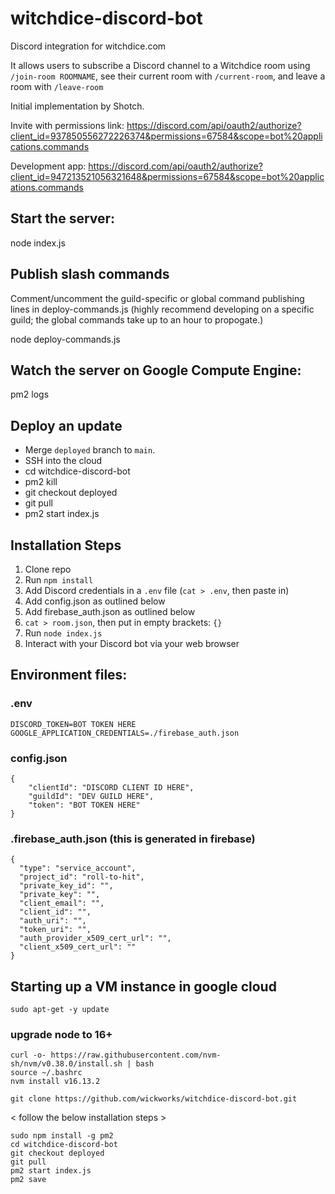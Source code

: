 # witchdice-discord-bot
Discord integration for witchdice.com

It allows users to subscribe a Discord channel to a Witchdice room using `/join-room ROOMNAME`, see their current room with `/current-room`, and leave a room with `/leave-room`

Initial implementation by Shotch.

Invite with permissions link:
https://discord.com/api/oauth2/authorize?client_id=937850556272226374&permissions=67584&scope=bot%20applications.commands

Development app:
https://discord.com/api/oauth2/authorize?client_id=947213521056321648&permissions=67584&scope=bot%20applications.commands


## Start the server:
node index.js


## Publish slash commands
Comment/uncomment the guild-specific or global command publishing lines in deploy-commands.js
(highly recommend developing on a specific guild; the global commands take up to an hour to propogate.)

node deploy-commands.js


## Watch the server on Google Compute Engine:
pm2 logs


## Deploy an update
- Merge `deployed` branch to `main`.
- SSH into the cloud
- cd witchdice-discord-bot
- pm2 kill
- git checkout deployed
- git pull
- pm2 start index.js


## Installation Steps
1. Clone repo
2. Run `npm install`
3. Add Discord credentials in a `.env` file		(`cat > .env`, then paste in)
4. Add config.json as outlined below
5. Add firebase_auth.json as outlined below
6. `cat > room.json`, then put in empty brackets: `{}`
6. Run `node index.js`
7. Interact with your Discord bot via your web browser

## Environment files:
### .env
```
DISCORD_TOKEN=BOT TOKEN HERE
GOOGLE_APPLICATION_CREDENTIALS=./firebase_auth.json
```

### config.json
```
{
	"clientId": "DISCORD CLIENT ID HERE",
	"guildId": "DEV GUILD HERE",
	"token": "BOT TOKEN HERE"
}
```

### .firebase_auth.json  (this is generated in firebase)
```
{
  "type": "service_account",
  "project_id": "roll-to-hit",
  "private_key_id": "",
  "private_key": "",
  "client_email": "",
  "client_id": "",
  "auth_uri": "",
  "token_uri": "",
  "auth_provider_x509_cert_url": "",
  "client_x509_cert_url": ""
}
```

## Starting up a VM instance in google cloud

`sudo apt-get -y update`

### upgrade node to 16+
```
curl -o- https://raw.githubusercontent.com/nvm-sh/nvm/v0.38.0/install.sh | bash
source ~/.bashrc
nvm install v16.13.2

git clone https://github.com/wickworks/witchdice-discord-bot.git
```

< follow the below installation steps >

```
sudo npm install -g pm2
cd witchdice-discord-bot
git checkout deployed
git pull
pm2 start index.js
pm2 save
```
